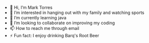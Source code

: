 - 👋 Hi, I’m Mark Torres
- 👀 I’m interested in hanging out with my family and watching sports
- 🌱 I’m currently learning java 
- 💞️ I’m looking to collaborate on improving my coding
- 📫 How to reach me through email
- ⚡ Fun fact: I enjoy drinking Barq's Root Beer 

<!---
Macdizie/Macdizie is a ✨ special ✨ repository because its `README.md` (this file) appears on your GitHub profile.
You can click the Preview link to take a look at your changes.
--->
